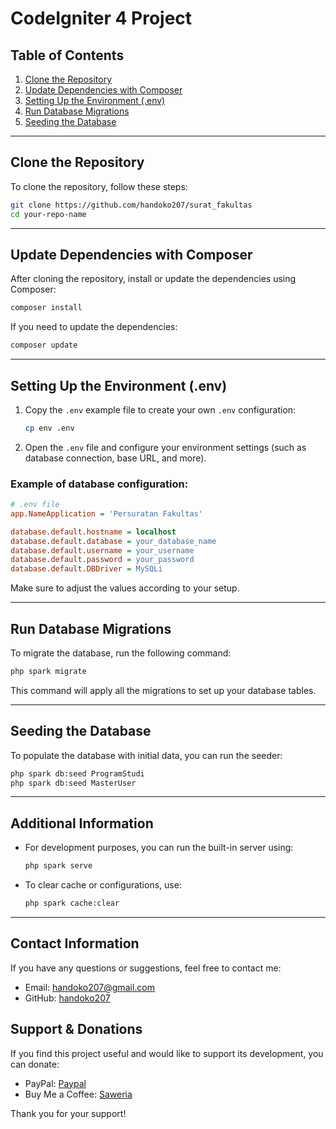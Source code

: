 # CodeIgniter 4 Project

## Table of Contents

1. [Clone the Repository](#clone-the-repository)
2. [Update Dependencies with Composer](#update-dependencies-with-composer)
3. [Setting Up the Environment (.env)](#setting-up-the-environment-env)
4. [Run Database Migrations](#run-database-migrations)
5. [Seeding the Database](#seeding-the-database)

---

## Clone the Repository

To clone the repository, follow these steps:

```bash
git clone https://github.com/handoko207/surat_fakultas
cd your-repo-name
```

---

## Update Dependencies with Composer

After cloning the repository, install or update the dependencies using Composer:

```bash
composer install
```

If you need to update the dependencies:

```bash
composer update
```

---

## Setting Up the Environment (.env)

1. Copy the `.env` example file to create your own `.env` configuration:

   ```bash
   cp env .env
   ```

2. Open the `.env` file and configure your environment settings (such as database connection, base URL, and more).

### Example of database configuration:

```ini
# .env file
app.NameApplication = 'Persuratan Fakultas'

database.default.hostname = localhost
database.default.database = your_database_name
database.default.username = your_username
database.default.password = your_password
database.default.DBDriver = MySQLi
```

Make sure to adjust the values according to your setup.

---

## Run Database Migrations

To migrate the database, run the following command:

```bash
php spark migrate
```

This command will apply all the migrations to set up your database tables.

---

## Seeding the Database

To populate the database with initial data, you can run the seeder:

```bash
php spark db:seed ProgramStudi
php spark db:seed MasterUser
```

---

## Additional Information

- For development purposes, you can run the built-in server using:

  ```bash
  php spark serve
  ```

- To clear cache or configurations, use:

  ```bash
  php spark cache:clear
  ```

---

## Contact Information

If you have any questions or suggestions, feel free to contact me:

- Email: handoko207@gmail.com
- GitHub: [handoko207](https://github.com/handoko207)

## Support & Donations

If you find this project useful and would like to support its development, you can donate:

- PayPal: [Paypal](paypal.me/handoko207)
- Buy Me a Coffee: [Saweria](https://saweria.co/handoko207)

Thank you for your support!
